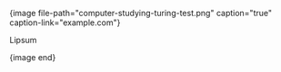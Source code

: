 {image file-path="computer-studying-turing-test.png" caption="true" caption-link="example.com"}

Lipsum

{image end}